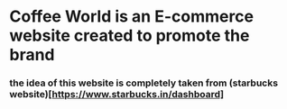 # Coffee World is an E-commerce website created to promote the brand
### the idea of this website is completely taken from (starbucks website)[https://www.starbucks.in/dashboard] 

